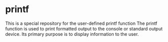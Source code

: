 # printf
This is a special repository  for the user-defined printf function
The printf function is used to print formatted output to the console or standard output device.
Its primary purpose is to display information to the user.

